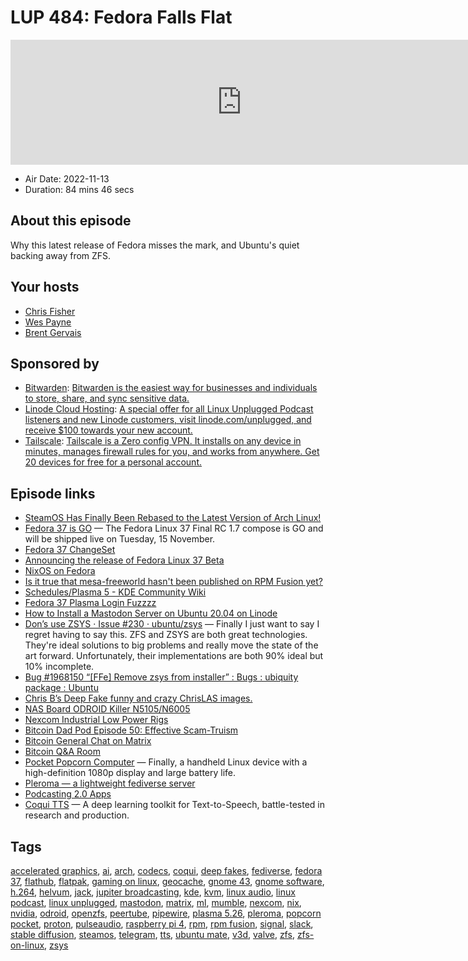 # LUP 484: Fedora Falls Flat

<iframe src="https://player.fireside.fm/v2/RUkczH-V+ZoodguAA?theme=dark" width="740" height="200" frameborder="0" scrolling="no"></iframe>

* Air Date: 2022-11-13
* Duration: 84 mins 46 secs

## About this episode

Why this latest release of Fedora misses the mark, and Ubuntu's quiet backing away from ZFS.

## Your hosts
* [Chris Fisher](https://linuxunplugged.com/hosts/chrislas)
* [Wes Payne](https://linuxunplugged.com/hosts/wes)
* [Brent Gervais](https://linuxunplugged.com/hosts/brent)

## Sponsored by

  * [Bitwarden](https://bitwarden.com/linux): [Bitwarden is the easiest way for businesses and individuals to store, share, and sync sensitive data.](https://bitwarden.com/linux)
  * [Linode Cloud Hosting](https://linode.com/unplugged): [A special offer for all Linux Unplugged Podcast listeners and new Linode customers, visit linode.com/unplugged, and receive $100 towards your new account. ](https://linode.com/unplugged)
  * [Tailscale](http://tailscale.com/): [Tailscale is a Zero config VPN. It installs on any device in minutes, manages firewall rules for you, and works from anywhere. Get 20 devices for free for a personal account. ](http://tailscale.com/)



## Episode links

  * [SteamOS Has Finally Been Rebased to the Latest Version of Arch Linux!](https://linuxgamingcentral.com/posts/steamos-3.4-preview-updates-arch-base/ "SteamOS Has Finally Been Rebased to the Latest Version of Arch Linux!")
  * [Fedora 37 is GO](https://lists.fedoraproject.org/archives/list/devel@lists.fedoraproject.org/thread/4D6GBXOYRJZRB5JRZF762U727EQOJXXQ/ "Fedora 37 is GO") — The Fedora Linux 37 Final RC 1.7 compose is GO and will be shipped live on Tuesday, 15 November.
  * [Fedora 37 ChangeSet](https://fedoraproject.org/wiki/Releases/37/ChangeSet "Fedora 37 ChangeSet")
  * [Announcing the release of Fedora Linux 37 Beta](https://fedoramagazine.org/announcing-fedora-37-beta/ "Announcing the release of Fedora Linux 37 Beta")
  * [NixOS on Fedora](https://gist.github.com/matthewpi/08c3d652e7879e4c4c30bead7021ff73 "NixOS on Fedora")
  * [Is it true that mesa-freeworld hasn't been published on RPM Fusion yet?](https://old.reddit.com/r/Fedora/comments/ytxps7/is_it_true_that_mesafreeworld_hasnt_been/ "Is it true that mesa-freeworld hasn't been published on RPM Fusion yet?")
  * [Schedules/Plasma 5 - KDE Community Wiki](https://community.kde.org/Schedules/Plasma_5 "Schedules/Plasma 5 - KDE Community Wiki")
  * [Fedora 37 Plasma Login Fuzzzz](https://imgur.com/a/gguCkD2 "Fedora 37 Plasma Login Fuzzzz")
  * [How to Install a Mastodon Server on Ubuntu 20.04 on Linode](https://www.linode.com/docs/guides/install-mastodon-on-ubuntu-2004/ "How to Install a Mastodon Server on Ubuntu 20.04 on Linode")
  * [Don’s use ZSYS · Issue #230 · ubuntu/zsys](https://github.com/ubuntu/zsys/issues/230 "Don’s use ZSYS · Issue #230 · ubuntu/zsys") — Finally I just want to say I regret having to say this. ZFS and ZSYS are both great technologies. They're ideal solutions to big problems and really move the state of the art forward. Unfortunately, their implementations are both 90% ideal but 10% incomplete.
  * [Bug #1968150 “[FFe] Remove zsys from installer” : Bugs : ubiquity package : Ubuntu](https://bugs.launchpad.net/ubuntu/+source/ubiquity/+bug/1968150 "Bug #1968150 “\[FFe\] Remove zsys from installer” : Bugs : ubiquity package : Ubuntu")
  * [Chris B’s Deep Fake funny and crazy ChrisLAS images.](https://imgur.com/a/4BQK7Zn "Chris B’s Deep Fake funny and crazy ChrisLAS images.")
  * [NAS Board ODROID Killer N5105/N6005](https://www.aliexpress.com/item/1005004757954007.html "NAS Board ODROID Killer N5105/N6005")
  * [Nexcom Industrial Low Power Rigs](https://www.nexcom.com/Products/industrial-computing-solutions/industrial-fanless-computer/core-i-performance "Nexcom Industrial Low Power Rigs")
  * [Bitcoin Dad Pod Episode 50: Effective Scam-Truism](https://bitcoindadpod.fireside.fm/50 "Bitcoin Dad Pod Episode 50: Effective Scam-Truism")
  * [Bitcoin General Chat on Matrix](https://bit.ly/bitcoinroom "Bitcoin General Chat on Matrix")
  * [Bitcoin Q&A Room](https://bit.ly/bitcoinqa "Bitcoin Q&A Room")
  * [Pocket Popcorn Computer](https://pocket.popcorncomputer.com/ "Pocket Popcorn Computer") — Finally, a handheld Linux device with a high-definition 1080p display and large battery life.
  * [Pleroma — a lightweight fediverse server](https://pleroma.social/ "Pleroma — a lightweight fediverse server")
  * [Podcasting 2.0 Apps](https://podcastindex.org/apps?appTypes=app&elements=Value "Podcasting 2.0 Apps")
  * [Coqui TTS](https://github.com/coqui-ai/TTS "Coqui TTS") — A deep learning toolkit for Text-to-Speech, battle-tested in research and production.



## Tags

[accelerated graphics](https://linuxunplugged.com/tags/accelerated%20graphics), [ai](https://linuxunplugged.com/tags/ai), [arch](https://linuxunplugged.com/tags/arch), [codecs](https://linuxunplugged.com/tags/codecs), [coqui](https://linuxunplugged.com/tags/coqui), [deep fakes](https://linuxunplugged.com/tags/deep%20fakes), [fediverse](https://linuxunplugged.com/tags/fediverse), [fedora 37](https://linuxunplugged.com/tags/fedora%2037), [flathub](https://linuxunplugged.com/tags/flathub), [flatpak](https://linuxunplugged.com/tags/flatpak), [gaming on linux](https://linuxunplugged.com/tags/gaming%20on%20linux), [geocache](https://linuxunplugged.com/tags/geocache), [gnome 43](https://linuxunplugged.com/tags/gnome%2043), [gnome software](https://linuxunplugged.com/tags/gnome%20software), [h.264](https://linuxunplugged.com/tags/h.264), [helvum](https://linuxunplugged.com/tags/helvum), [jack](https://linuxunplugged.com/tags/jack), [jupiter broadcasting](https://linuxunplugged.com/tags/jupiter%20broadcasting), [kde](https://linuxunplugged.com/tags/kde), [kvm](https://linuxunplugged.com/tags/kvm), [linux audio](https://linuxunplugged.com/tags/linux%20audio), [linux podcast](https://linuxunplugged.com/tags/linux%20podcast), [linux unplugged](https://linuxunplugged.com/tags/linux%20unplugged), [mastodon](https://linuxunplugged.com/tags/mastodon), [matrix](https://linuxunplugged.com/tags/matrix), [ml](https://linuxunplugged.com/tags/ml), [mumble](https://linuxunplugged.com/tags/mumble), [nexcom](https://linuxunplugged.com/tags/nexcom), [nix](https://linuxunplugged.com/tags/nix), [nvidia](https://linuxunplugged.com/tags/nvidia), [odroid](https://linuxunplugged.com/tags/odroid), [openzfs](https://linuxunplugged.com/tags/openzfs), [peertube](https://linuxunplugged.com/tags/peertube), [pipewire](https://linuxunplugged.com/tags/pipewire), [plasma 5.26](https://linuxunplugged.com/tags/plasma%205.26), [pleroma](https://linuxunplugged.com/tags/pleroma), [popcorn pocket](https://linuxunplugged.com/tags/popcorn%20pocket), [proton](https://linuxunplugged.com/tags/proton), [pulseaudio](https://linuxunplugged.com/tags/pulseaudio), [raspberry pi 4](https://linuxunplugged.com/tags/raspberry%20pi%204), [rpm](https://linuxunplugged.com/tags/rpm), [rpm fusion](https://linuxunplugged.com/tags/rpm%20fusion), [signal](https://linuxunplugged.com/tags/signal), [slack](https://linuxunplugged.com/tags/slack), [stable diffusion](https://linuxunplugged.com/tags/stable%20diffusion), [steamos](https://linuxunplugged.com/tags/steamos), [telegram](https://linuxunplugged.com/tags/telegram), [tts](https://linuxunplugged.com/tags/tts), [ubuntu mate](https://linuxunplugged.com/tags/ubuntu%20mate), [v3d](https://linuxunplugged.com/tags/v3d), [valve](https://linuxunplugged.com/tags/valve), [zfs](https://linuxunplugged.com/tags/zfs), [zfs-on-linux](https://linuxunplugged.com/tags/zfs-on-linux), [zsys](https://linuxunplugged.com/tags/zsys)